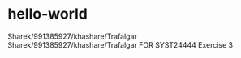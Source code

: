 # hello-world
Sharek/991385927/khashare/Trafalgar
Sharek/991385927/khashare/Trafalgar FOR SYST24444 Exercise 3
